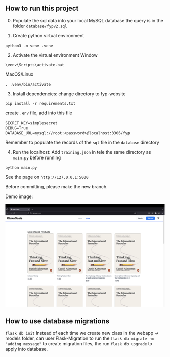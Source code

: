 ## How to run this project

0. Populate the sql data into your local MySQL database
   the query is in the folder `database/fypv2.sql`

1. Create python virtual environment

```shell
python3 -m venv .venv
```

2. Activate the virtual environment
   Window

```shell
\venv\Scripts\activate.bat
```

MacOS/Linux

```shell
. .venv/bin/activate
```

3. Install dependencies:
   change directory to fyp-website

```shell
pip install -r requirements.txt
```

create `.env` file, add into this file

```
SECRET_KEY=simplesecret
DEBUG=True
DATABASE_URL=mysql://root:<password>@localhost:3306/fyp
```

Remember to populate the records of the `sql` file in the `database` directory

4. Run the localhost:
   Add `training.json` in tele the same directory as `main.py` before running

```shell
python main.py
```

See the page on `http://127.0.0.1:5000`

Before committing, please make the new branch.

Demo image:

![](https://github.com/ntvviktor/fyp-website/blob/main/demo.png)

## How to use database migrations

`flask db init`
Instead of each time we create new class in the webapp -> models folder, can user Flask-Migration
to run the `flask db migrate -m "adding message"` to create migration files, the run `flask db upgrade` to
apply into database.
